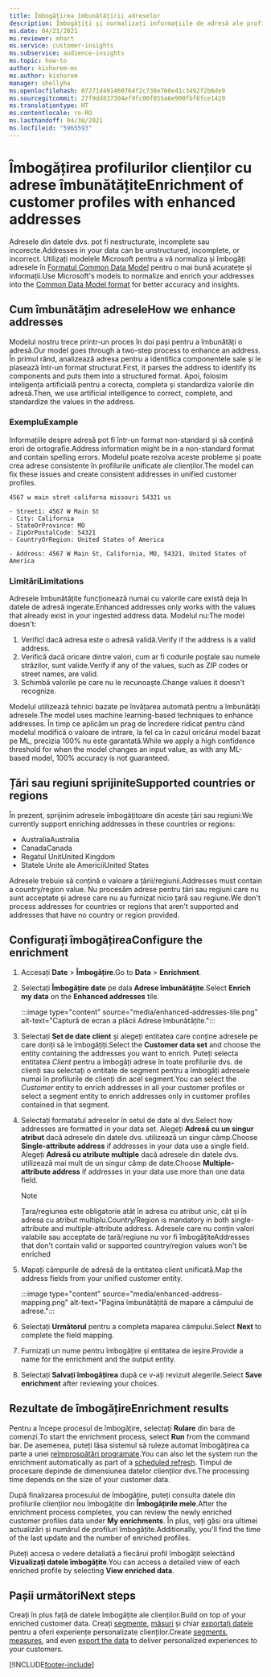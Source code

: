```yaml
---
title: Îmbogățirea îmbunătățirii adreselor
description: Îmbogățiți și normalizați informațiile de adresă ale profilurilor clienților cu modelele Microsoft.
ms.date: 04/21/2021
ms.reviewer: mhart
ms.service: customer-insights
ms.subservice: audience-insights
ms.topic: how-to
author: kishorem-ms
ms.author: kishorem
manager: shellyha
ms.openlocfilehash: 07271d491460764f2c738e760e41c3492f2b6de9
ms.sourcegitcommit: 27f9dd837304ef9fc00f055a6e900fbf6fce1429
ms.translationtype: HT
ms.contentlocale: ro-RO
ms.lasthandoff: 04/30/2021
ms.locfileid: "5965593"
---
```

# <a name="enrichment-of-customer-profiles-with-enhanced-addresses"></a><span data-ttu-id="e5e49-103">Îmbogățirea profilurilor clienților cu adrese îmbunătățite</span><span class="sxs-lookup"><span data-stu-id="e5e49-103">Enrichment of customer profiles with enhanced addresses</span></span>

<span data-ttu-id="e5e49-104">Adresele din datele dvs. pot fi nestructurate, incomplete sau incorecte.</span><span class="sxs-lookup"><span data-stu-id="e5e49-104">Addresses in your data can be unstructured, incomplete, or incorrect.</span></span> <span data-ttu-id="e5e49-105">Utilizați modelele Microsoft pentru a vă normaliza și îmbogăți adresele în [Formatul Common Data Model](/common-data-model/schema/core/applicationcommon/address) pentru o mai bună acuratețe și informații.</span><span class="sxs-lookup"><span data-stu-id="e5e49-105">Use Microsoft's models to normalize and enrich your addresses into the [Common Data Model format](/common-data-model/schema/core/applicationcommon/address) for better accuracy and insights.</span></span>

## <a name="how-we-enhance-addresses"></a><span data-ttu-id="e5e49-106">Cum îmbunătățim adresele</span><span class="sxs-lookup"><span data-stu-id="e5e49-106">How we enhance addresses</span></span>

<span data-ttu-id="e5e49-107">Modelul nostru trece printr-un proces în doi pași pentru a îmbunătăți o adresă.</span><span class="sxs-lookup"><span data-stu-id="e5e49-107">Our model goes through a two-step process to enhance an address.</span></span> <span data-ttu-id="e5e49-108">În primul rând, analizează adresa pentru a identifica componentele sale și le plasează într-un format structurat.</span><span class="sxs-lookup"><span data-stu-id="e5e49-108">First, it parses the address to identify its components and puts them into a structured format.</span></span> <span data-ttu-id="e5e49-109">Apoi, folosim inteligența artificială pentru a corecta, completa și standardiza valorile din adresă.</span><span class="sxs-lookup"><span data-stu-id="e5e49-109">Then, we use artificial intelligence to correct, complete, and standardize the values in the address.</span></span>

### <a name="example"></a><span data-ttu-id="e5e49-110">Exemplu</span><span class="sxs-lookup"><span data-stu-id="e5e49-110">Example</span></span>

<span data-ttu-id="e5e49-111">Informațiile despre adresă pot fi într-un format non-standard și să conțină erori de ortografie.</span><span class="sxs-lookup"><span data-stu-id="e5e49-111">Address information might be in a non-standard format and contain spelling errors.</span></span> <span data-ttu-id="e5e49-112">Modelul poate rezolva aceste probleme și poate crea adrese consistente în profilurile unificate ale clienților.</span><span class="sxs-lookup"><span data-stu-id="e5e49-112">The model can fix these issues and create consistent addresses in unified customer profiles.</span></span>

```Input
4567 w main stret californa missouri 54321 us
```

```Output
- Street1: 4567 W Main St
- City: California
- StateOrProvince: MO
- ZipOrPostalCode: 54321
- CountryOrRegion: United States of America

- Address: 4567 W Main St, California, MO, 54321, United States of America
```

### <a name="limitations"></a><span data-ttu-id="e5e49-113">Limitări</span><span class="sxs-lookup"><span data-stu-id="e5e49-113">Limitations</span></span>

<span data-ttu-id="e5e49-114">Adresele îmbunătățite funcționează numai cu valorile care există deja în datele de adresă ingerate.</span><span class="sxs-lookup"><span data-stu-id="e5e49-114">Enhanced addresses only works with the values that already exist in your ingested address data.</span></span> <span data-ttu-id="e5e49-115">Modelul nu:</span><span class="sxs-lookup"><span data-stu-id="e5e49-115">The model doesn't:</span></span> 

1. <span data-ttu-id="e5e49-116">Verificî dacă adresa este o adresă validă.</span><span class="sxs-lookup"><span data-stu-id="e5e49-116">Verify if the address is a valid address.</span></span>
2. <span data-ttu-id="e5e49-117">Verifică dacă oricare dintre valori, cum ar fi codurile poștale sau numele străzilor, sunt valide.</span><span class="sxs-lookup"><span data-stu-id="e5e49-117">Verify if any of the values, such as ZIP codes or street names, are valid.</span></span>
3. <span data-ttu-id="e5e49-118">Schimbă valorile pe care nu le recunoaște.</span><span class="sxs-lookup"><span data-stu-id="e5e49-118">Change values it doesn't recognize.</span></span>

<span data-ttu-id="e5e49-119">Modelul utilizează tehnici bazate pe învățarea automată pentru a îmbunătăți adresele.</span><span class="sxs-lookup"><span data-stu-id="e5e49-119">The model uses machine learning-based techniques to enhance addresses.</span></span> <span data-ttu-id="e5e49-120">În timp ce aplicăm un prag de încredere ridicat pentru când modelul modifică o valoare de intrare, la fel ca în cazul oricărui model bazat pe ML, precizia 100% nu este garantată.</span><span class="sxs-lookup"><span data-stu-id="e5e49-120">While we apply a high confidence threshold for when the model changes an input value, as with any ML-based model, 100% accuracy is not guaranteed.</span></span>

## <a name="supported-countries-or-regions"></a><span data-ttu-id="e5e49-121">Țări sau regiuni sprijinite</span><span class="sxs-lookup"><span data-stu-id="e5e49-121">Supported countries or regions</span></span>

<span data-ttu-id="e5e49-122">În prezent, sprijinim adresele îmbogățitoare din aceste țări sau regiuni:</span><span class="sxs-lookup"><span data-stu-id="e5e49-122">We currently support enriching addresses in these countries or regions:</span></span> 

- <span data-ttu-id="e5e49-123">Australia</span><span class="sxs-lookup"><span data-stu-id="e5e49-123">Australia</span></span>
- <span data-ttu-id="e5e49-124">Canada</span><span class="sxs-lookup"><span data-stu-id="e5e49-124">Canada</span></span>
- <span data-ttu-id="e5e49-125">Regatul Unit</span><span class="sxs-lookup"><span data-stu-id="e5e49-125">United Kingdom</span></span>
- <span data-ttu-id="e5e49-126">Statele Unite ale Americii</span><span class="sxs-lookup"><span data-stu-id="e5e49-126">United States</span></span>

<span data-ttu-id="e5e49-127">Adresele trebuie să conțină o valoare a țării/regiunii.</span><span class="sxs-lookup"><span data-stu-id="e5e49-127">Addresses must contain a country/region value.</span></span> <span data-ttu-id="e5e49-128">Nu procesăm adrese pentru țări sau regiuni care nu sunt acceptate și adrese care nu au furnizat nicio țară sau regiune.</span><span class="sxs-lookup"><span data-stu-id="e5e49-128">We don't process addresses for countries or regions that aren't supported and addresses that have no country or region provided.</span></span>

## <a name="configure-the-enrichment"></a><span data-ttu-id="e5e49-129">Configurați îmbogățirea</span><span class="sxs-lookup"><span data-stu-id="e5e49-129">Configure the enrichment</span></span>

1. <span data-ttu-id="e5e49-130">Accesați **Date** > **Îmbogățire**.</span><span class="sxs-lookup"><span data-stu-id="e5e49-130">Go to **Data** > **Enrichment**.</span></span>

1. <span data-ttu-id="e5e49-131">Selectați **Îmbogățire date** pe dala **Adrese îmbunătățite**.</span><span class="sxs-lookup"><span data-stu-id="e5e49-131">Select **Enrich my data** on the **Enhanced addresses** tile.</span></span>

   :::image type="content" source="media/enhanced-addresses-tile.png" alt-text="Captură de ecran a plăcii Adrese îmbunătățite.":::

1. <span data-ttu-id="e5e49-133">Selectați **Set de date client** și alegeți entitatea care conține adresele pe care doriți să le îmbogățiți.</span><span class="sxs-lookup"><span data-stu-id="e5e49-133">Select the **Customer data set** and choose the entity containing the addresses you want to enrich.</span></span> <span data-ttu-id="e5e49-134">Puteți selecta entitatea *Client* pentru a îmbogăți adrese în toate profilurile dvs. de clienți sau selectați o entitate de segment pentru a îmbogăți adresele numai în profilurile de clienți din acel segment.</span><span class="sxs-lookup"><span data-stu-id="e5e49-134">You can select the *Customer* entity to enrich addresses in all your customer profiles or select a segment entity to enrich addresses only in customer profiles contained in that segment.</span></span>

1. <span data-ttu-id="e5e49-135">Selectați formatatul adreselor în setul de date al dvs.</span><span class="sxs-lookup"><span data-stu-id="e5e49-135">Select how addresses are formatted in your data set.</span></span> <span data-ttu-id="e5e49-136">Alegeți **Adresă cu un singur atribut** dacă adresele din datele dvs. utilizează un singur câmp.</span><span class="sxs-lookup"><span data-stu-id="e5e49-136">Choose **Single-attribute address** if addresses in your data use a single field.</span></span> <span data-ttu-id="e5e49-137">Alegeți **Adresă cu atribute multiple** dacă adresele din datele dvs. utilizează mai mult de un singur câmp de date.</span><span class="sxs-lookup"><span data-stu-id="e5e49-137">Choose **Multiple-attribute address** if addresses in your data use more than one data field.</span></span>

   > [!NOTE]
   > <span data-ttu-id="e5e49-138">Țara/regiunea este obligatorie atât în adresa cu atribut unic, cât și în adresa cu atribut multiplu.</span><span class="sxs-lookup"><span data-stu-id="e5e49-138">Country/Region is mandatory in both single-attribute and multiple-attribute address.</span></span> <span data-ttu-id="e5e49-139">Adresele care nu conțin valori valabile sau acceptate de țară/regiune nu vor fi îmbogățite</span><span class="sxs-lookup"><span data-stu-id="e5e49-139">Addresses that don't contain valid or supported country/region values won't be enriched</span></span>

1.  <span data-ttu-id="e5e49-140">Mapați câmpurile de adresă de la entitatea client unificată.</span><span class="sxs-lookup"><span data-stu-id="e5e49-140">Map the address fields from your unified customer entity.</span></span>

    :::image type="content" source="media/enhanced-address-mapping.png" alt-text="Pagina îmbunătățită de mapare a câmpului de adrese.":::

1. <span data-ttu-id="e5e49-142">Selectați **Următorul** pentru a completa maparea câmpului.</span><span class="sxs-lookup"><span data-stu-id="e5e49-142">Select **Next** to complete the field mapping.</span></span>

1. <span data-ttu-id="e5e49-143">Furnizați un nume pentru îmbogățire și entitatea de ieșire.</span><span class="sxs-lookup"><span data-stu-id="e5e49-143">Provide a name for the enrichment and the output entity.</span></span>

1. <span data-ttu-id="e5e49-144">Selectați **Salvați îmbogățirea** după ce v-ați revizuit alegerile.</span><span class="sxs-lookup"><span data-stu-id="e5e49-144">Select **Save enrichment** after reviewing your choices.</span></span>

## <a name="enrichment-results"></a><span data-ttu-id="e5e49-145">Rezultate de îmbogățire</span><span class="sxs-lookup"><span data-stu-id="e5e49-145">Enrichment results</span></span>

<span data-ttu-id="e5e49-146">Pentru a începe procesul de îmbogățire, selectați **Rulare** din bara de comenzi.</span><span class="sxs-lookup"><span data-stu-id="e5e49-146">To start the enrichment process, select **Run** from the command bar.</span></span> <span data-ttu-id="e5e49-147">De asemenea, puteți lăsa sistemul să ruleze automat îmbogățirea ca parte a unei [reîmprospătări programate](system.md#schedule-tab).</span><span class="sxs-lookup"><span data-stu-id="e5e49-147">You can also let the system run the enrichment automatically as part of a [scheduled refresh](system.md#schedule-tab).</span></span> <span data-ttu-id="e5e49-148">Timpul de procesare depinde de dimensiunea datelor clienților dvs.</span><span class="sxs-lookup"><span data-stu-id="e5e49-148">The processing time depends on the size of your customer data.</span></span>

<span data-ttu-id="e5e49-149">După finalizarea procesului de îmbogățire, puteți consulta datele din profilurile clienților nou îmbogățite din **Îmbogățirile mele**.</span><span class="sxs-lookup"><span data-stu-id="e5e49-149">After the enrichment process completes, you can review the newly enriched customer profiles data under **My enrichments**.</span></span> <span data-ttu-id="e5e49-150">În plus, veți găsi ora ultimei actualizări și numărul de profiluri îmbogățite.</span><span class="sxs-lookup"><span data-stu-id="e5e49-150">Additionally, you'll find the time of the last update and the number of enriched profiles.</span></span>

<span data-ttu-id="e5e49-151">Puteți accesa o vedere detaliată a fiecărui profil îmbogățit selectând **Vizualizați datele îmbogățite**.</span><span class="sxs-lookup"><span data-stu-id="e5e49-151">You can access a detailed view of each enriched profile by selecting **View enriched data**.</span></span>

## <a name="next-steps"></a><span data-ttu-id="e5e49-152">Pașii următori</span><span class="sxs-lookup"><span data-stu-id="e5e49-152">Next steps</span></span>

<span data-ttu-id="e5e49-153">Creați în plus față de datele îmbogățite ale clienților.</span><span class="sxs-lookup"><span data-stu-id="e5e49-153">Build on top of your enriched customer data.</span></span> <span data-ttu-id="e5e49-154">Creați [segmente](segments.md), [măsuri](measures.md) și chiar [exportați datele](export-destinations.md) pentru a oferi experiențe personalizate clienților.</span><span class="sxs-lookup"><span data-stu-id="e5e49-154">Create [segments](segments.md), [measures](measures.md), and even [export the data](export-destinations.md) to deliver personalized experiences to your customers.</span></span>

[!INCLUDE[footer-include](../includes/footer-banner.md)]
